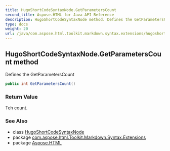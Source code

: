 ```yaml
---
title: HugoShortCodeSyntaxNode.GetParametersCount
second_title: Aspose.HTML for Java API Reference
description: HugoShortCodeSyntaxNode method. Defines the GetParametersCount
type: docs
weight: 20
url: /java/com.aspose.html.toolkit.markdown.syntax.extensions/hugoshortcodesyntaxnode/getparameterscount/
---
```

## HugoShortCodeSyntaxNode.GetParametersCount method

Defines the GetParametersCount

```java
public int GetParametersCount()
```

### Return Value

Teh count.

### See Also

* class [HugoShortCodeSyntaxNode](../)
* package [com.aspose.html.Toolkit.Markdown.Syntax.Extensions](../../hugoshortcodesyntaxnode/)
* package [Aspose.HTML](../../../)
